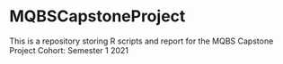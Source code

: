 # MQBSCapstoneProject
This is a repository storing R scripts and report for the MQBS Capstone Project
Cohort: Semester 1 2021
